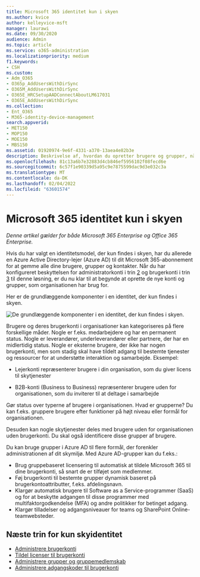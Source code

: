 ```yaml
---
title: Microsoft 365 identitet kun i skyen
ms.author: kvice
author: kelleyvice-msft
manager: laurawi
ms.date: 09/30/2020
audience: Admin
ms.topic: article
ms.service: o365-administration
ms.localizationpriority: medium
f1.keywords:
- CSH
ms.custom:
- Adm_O365
- O365p_AddUsersWithDirSync
- O365M_AddUsersWithDirSync
- O365E_HRCSetupAADConnectAboutLM617031
- O365E_AddUsersWithDirSync
ms.collection:
- Ent_O365
- M365-identity-device-management
search.appverid:
- MET150
- MOP150
- MOE150
- MBS150
ms.assetid: 01920974-9e6f-4331-a370-13aea4e82b3e
description: Beskrivelse af, hvordan du opretter brugere og grupper, når Microsoft 365 bruger en identitet, der kun findes i skyen.
ms.openlocfilehash: 81c13a6b7e32883d4cb846ef5956102f08fecd6e
ms.sourcegitcommit: 6c57f1e90339d5a95c9e7875599dac9d3e032c3a
ms.translationtype: MT
ms.contentlocale: da-DK
ms.lasthandoff: 02/04/2022
ms.locfileid: "63601574"
---
```

# <a name="microsoft-365-cloud-only-identity"></a>Microsoft 365 identitet kun i skyen

*Denne artikel gælder for både Microsoft 365 Enterprise og Office 365 Enterprise.*

Hvis du har valgt en identitetsmodel, der kun findes i skyen, har du allerede en Azure Active Directory-lejer (Azure AD) til dit Microsoft 365-abonnement for at gemme alle dine brugere, grupper og kontakter. Når du har konfigureret beskyttelsen for administratorkonti i trin [2](protect-your-global-administrator-accounts.md) og brugerkonti i trin [3](microsoft-365-secure-sign-in.md) til denne løsning, er du nu klar til at begynde at oprette de nye konti og grupper, som organisationen har brug for.

Her er de grundlæggende komponenter i en identitet, der kun findes i skyen.
 
![De grundlæggende komponenter i en identitet, der kun findes i skyen.](../media/about-microsoft-365-identity/cloud-only-identity.png)

Brugere og deres brugerkonti i organisationer kan kategoriseres på flere forskellige måder. Nogle er f.eks. medarbejdere og har en permanent status. Nogle er leverandører, underleverandører eller partnere, der har en midlertidig status. Nogle er eksterne brugere, der ikke har nogen brugerkonti, men som stadig skal have tildelt adgang til bestemte tjenester og ressourcer for at understøtte interaktion og samarbejde. Eksempel:

- Lejerkonti repræsenterer brugere i din organisation, som du giver licens til skytjenester

- B2B-konti (Business to Business) repræsenterer brugere uden for organisationen, som du inviterer til at deltage i samarbejde

Gør status over typerne af brugere i organisationen. Hvad er grupperne? Du kan f.eks. gruppere brugere efter funktioner på højt niveau eller formål for organisationen.

Desuden kan nogle skytjenester deles med brugere uden for organisationen uden brugerkonti. Du skal også identificere disse grupper af brugere.

Du kan bruge grupper i Azure AD til flere formål, der forenkler administrationen af dit skymiljø. Med Azure AD-grupper kan du f.eks.:

- Brug gruppebaseret licensering til automatisk at tildele Microsoft 365 til dine brugerkonti, så snart de er tilføjet som medlemmer.
- Føj brugerkonti til bestemte grupper dynamisk baseret på brugerkontoattributter, f.eks. afdelingsnavn.
- Klargør automatisk brugere til Software as a Service-programmer (SaaS) og for at beskytte adgangen til disse programmer med multifaktorgodkendelse (MFA) og andre politikker for betinget adgang.
- Klargør tilladelser og adgangsniveauer for teams og SharePoint Online-teamwebsteder.

## <a name="next-steps-for-cloud-only-identity"></a>Næste trin for kun skyidentitet

- [Administrere brugerkonti](manage-microsoft-365-accounts.md)
- [Tildel licenser til brugerkonti](assign-licenses-to-user-accounts.md)
- [Administrere grupper og gruppemedlemskab](manage-microsoft-365-groups.md)
- [Administrere adgangskoder til brugerkonti](manage-microsoft-365-passwords.md)
